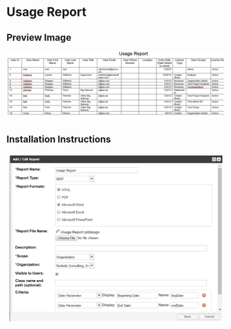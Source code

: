 # Usage Report
## Preview Image
![alt tag](https://github.com/JamaSoftware/Community-Reports/blob/master/Usage%20Report/Usage_Report_Screenshot.png)
## Installation Instructions
![alt tag](https://github.com/JamaSoftware/Community-Reports/blob/master/Usage%20Report/UsageReportInstallationInstructions.png)
